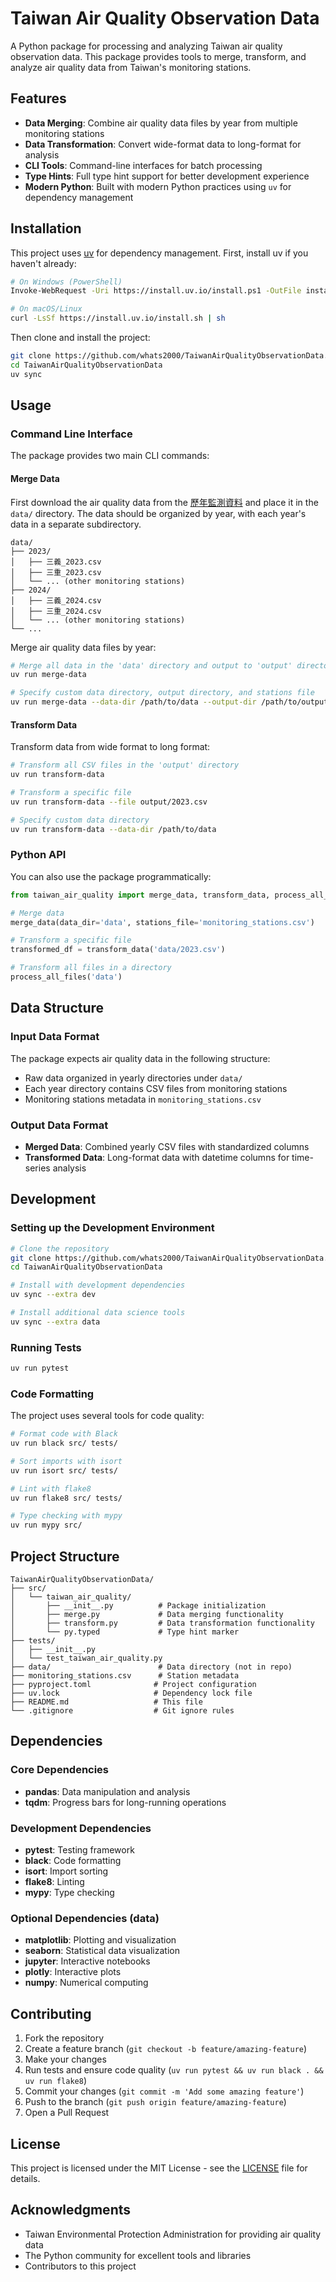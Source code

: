 # Taiwan Air Quality Observation Data

A Python package for processing and analyzing Taiwan air quality observation data. This package provides tools to merge, transform, and analyze air quality data from Taiwan's monitoring stations.

## Features

- **Data Merging**: Combine air quality data files by year from multiple monitoring stations
- **Data Transformation**: Convert wide-format data to long-format for analysis
- **CLI Tools**: Command-line interfaces for batch processing
- **Type Hints**: Full type hint support for better development experience
- **Modern Python**: Built with modern Python practices using `uv` for dependency management

## Installation

This project uses [uv](https://github.com/astral-sh/uv) for dependency management. First, install uv if you haven't already:

```bash
# On Windows (PowerShell)
Invoke-WebRequest -Uri https://install.uv.io/install.ps1 -OutFile install.ps1; ./install.ps1

# On macOS/Linux
curl -LsSf https://install.uv.io/install.sh | sh
```

Then clone and install the project:

```bash
git clone https://github.com/whats2000/TaiwanAirQualityObservationData.git
cd TaiwanAirQualityObservationData
uv sync
```

## Usage

### Command Line Interface

The package provides two main CLI commands:

#### Merge Data

First download the air quality data from the [歷年監測資料](https://airtw.moenv.gov.tw/CHT/Query/His_Data.aspx) and place it in the `data/` directory. The data should be organized by year, with each year's data in a separate subdirectory.

```angular2html
data/
├── 2023/
│   ├── 三義_2023.csv
│   ├── 三重_2023.csv
│   └── ... (other monitoring stations)
├── 2024/
│   ├── 三義_2024.csv
│   ├── 三重_2024.csv
│   └── ... (other monitoring stations)
└── ...
```

Merge air quality data files by year:

```bash
# Merge all data in the 'data' directory and output to 'output' directory
uv run merge-data

# Specify custom data directory, output directory, and stations file
uv run merge-data --data-dir /path/to/data --output-dir /path/to/output --stations-file custom_stations.csv
```

#### Transform Data
Transform data from wide format to long format:

```bash
# Transform all CSV files in the 'output' directory
uv run transform-data

# Transform a specific file
uv run transform-data --file output/2023.csv

# Specify custom data directory
uv run transform-data --data-dir /path/to/data
```

### Python API

You can also use the package programmatically:

```python
from taiwan_air_quality import merge_data, transform_data, process_all_files

# Merge data
merge_data(data_dir='data', stations_file='monitoring_stations.csv')

# Transform a specific file
transformed_df = transform_data('data/2023.csv')

# Transform all files in a directory
process_all_files('data')
```

## Data Structure

### Input Data Format
The package expects air quality data in the following structure:
- Raw data organized in yearly directories under `data/`
- Each year directory contains CSV files from monitoring stations
- Monitoring stations metadata in `monitoring_stations.csv`

### Output Data Format
- **Merged Data**: Combined yearly CSV files with standardized columns
- **Transformed Data**: Long-format data with datetime columns for time-series analysis

## Development

### Setting up the Development Environment

```bash
# Clone the repository
git clone https://github.com/whats2000/TaiwanAirQualityObservationData.git
cd TaiwanAirQualityObservationData

# Install with development dependencies
uv sync --extra dev

# Install additional data science tools
uv sync --extra data
```

### Running Tests

```bash
uv run pytest
```

### Code Formatting

The project uses several tools for code quality:

```bash
# Format code with Black
uv run black src/ tests/

# Sort imports with isort
uv run isort src/ tests/

# Lint with flake8
uv run flake8 src/ tests/

# Type checking with mypy
uv run mypy src/
```

## Project Structure

```
TaiwanAirQualityObservationData/
├── src/
│   └── taiwan_air_quality/
│       ├── __init__.py          # Package initialization
│       ├── merge.py             # Data merging functionality
│       ├── transform.py         # Data transformation functionality
│       └── py.typed             # Type hint marker
├── tests/
│   ├── __init__.py
│   └── test_taiwan_air_quality.py
├── data/                        # Data directory (not in repo)
├── monitoring_stations.csv      # Station metadata
├── pyproject.toml              # Project configuration
├── uv.lock                     # Dependency lock file
├── README.md                   # This file
└── .gitignore                  # Git ignore rules
```

## Dependencies

### Core Dependencies
- **pandas**: Data manipulation and analysis
- **tqdm**: Progress bars for long-running operations

### Development Dependencies
- **pytest**: Testing framework
- **black**: Code formatting
- **isort**: Import sorting
- **flake8**: Linting
- **mypy**: Type checking

### Optional Dependencies (data)
- **matplotlib**: Plotting and visualization
- **seaborn**: Statistical data visualization
- **jupyter**: Interactive notebooks
- **plotly**: Interactive plots
- **numpy**: Numerical computing

## Contributing

1. Fork the repository
2. Create a feature branch (`git checkout -b feature/amazing-feature`)
3. Make your changes
4. Run tests and ensure code quality (`uv run pytest && uv run black . && uv run flake8`)
5. Commit your changes (`git commit -m 'Add some amazing feature'`)
6. Push to the branch (`git push origin feature/amazing-feature`)
7. Open a Pull Request

## License

This project is licensed under the MIT License - see the [LICENSE](LICENSE) file for details.

## Acknowledgments

- Taiwan Environmental Protection Administration for providing air quality data
- The Python community for excellent tools and libraries
- Contributors to this project
